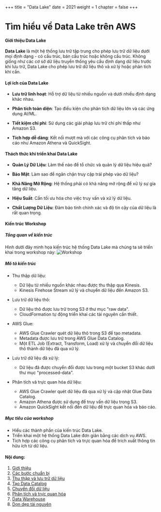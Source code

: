 +++
title = "Data Lake"
date = 2021
weight = 1
chapter = false
+++

# Tìm hiểu về Data Lake trên AWS

#### Giới thiệu Data Lake

**Data Lake** là một hệ thống lưu trữ tập trung cho phép lưu trữ dữ liệu dưới mọi định dạng - có cấu trúc, bán cấu trúc hoặc không cấu trúc. Không giống như các cơ sở dữ liệu truyền thống yêu cầu định dạng dữ liệu trước khi lưu trữ, Data Lake cho phép lưu trữ dữ liệu thô và xử lý hoặc phân tích khi cần.

#### Lợi ích của Data Lake

- **Lưu trữ linh hoạt**: Hỗ trợ dữ liệu từ nhiều nguồn và dưới nhiều định dạng khác nhau.

- **Phân tích toàn diện**: Tạo điều kiện cho phân tích dữ liệu lớn và các ứng dụng AI/ML.

- **Tiết kiệm chi phí**: Sử dụng các giải pháp lưu trữ chi phí thấp như Amazon S3.

- **Tích hợp dễ dàng**: Kết nối mượt mà với các công cụ phân tích và báo cáo như Amazon Athena và QuickSight.

#### Thách thức khi triển khai Data Lake

- **Quản Lý Dữ Liệu**: Làm thế nào để tổ chức và quản lý dữ liệu hiệu quả?

- **Bảo Mật**: Làm sao để ngăn chặn truy cập trái phép vào dữ liệu?

- **Khả Năng Mở Rộng**: Hệ thống phải có khả năng mở rộng để xử lý sự gia tăng dữ liệu.

- **Hiệu Suất**: Cần tối ưu hóa cho việc truy vấn và xử lý dữ liệu.

- **Chất Lượng Dữ Liệu**: Đảm bảo tính chính xác và độ tin cậy của dữ liệu là rất quan trọng.

#### Kiến trúc Workshop

##### Tổng quan về kiến trúc

Hình dưới đây minh họa kiến trúc hệ thống Data Lake mà chúng ta sẽ triển khai trong workshop này:
![Workshop](/images/1/workshop.jpg)

##### Mô tả kiến trúc

- Thu thập dữ liệu:

  - Dữ liệu từ nhiều nguồn khác nhau được thu thập qua Kinesis.
  - Kinesis Firehose Stream xử lý và chuyển dữ liệu đến Amazon S3.

- Lưu trữ dữ liệu thô:

  - Dữ liệu thô được lưu trữ trong S3 ở thư mục "raw data".
  - CloudFormation tự động triển khai các tài nguyên cần thiết.

- AWS Glue:

  - AWS Glue Crawler quét dữ liệu thô trong S3 để tạo metadata.
  - Metadata được lưu trữ trong AWS Glue Data Catalog.
  - Một ETL Job (Extract, Transform, Load) xử lý và chuyển đổi dữ liệu thô thành dữ liệu đã qua xử lý.

- Lưu trữ dữ liệu đã xử lý:

  - Dữ liệu đã được chuyển đổi được lưu trong một bucket S3 khác dưới thư mục "processed-data".

- Phân tích và trực quan hóa dữ liệu:

  - AWS Glue Crawler quét dữ liệu đã qua xử lý và cập nhật Glue Data Catalog.
  - Amazon Athena được sử dụng để truy vấn dữ liệu trong S3.
  - Amazon QuickSight kết nối đến dữ liệu để trực quan hóa và báo cáo.

##### Mục tiêu của workshop

- Hiểu các thành phần của kiến trúc Data Lake.
- Triển khai một hệ thống Data Lake đơn giản bằng các dịch vụ AWS.
- Tích hợp các công cụ phân tích và trực quan hóa để trích xuất thông tin hữu ích từ dữ liệu.

#### Nội dung:

1. [Giới thiệu](1-introduce)
2. [Các bước chuẩn bị](2-preparation)
3. [Thu thập và lưu trữ dữ liệu](3-collection-storage)
4. [Tạo Data Catalog](4-data-catalog)
5. [Chuyển đổi dữ liệu](5-data-transform)
6. [Phân tích và trực quan hóa](6-analysis-visualize)
7. [Data Warehouse](7-data-warehouse)
8. [Dọn dẹp tài nguyên](8-clean-up)
